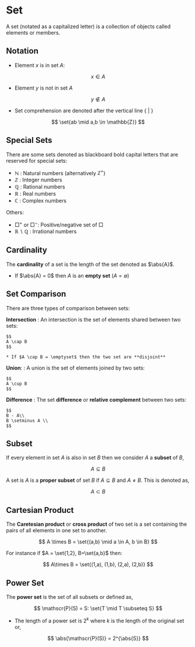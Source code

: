 #  Set
A set (notated as a capitalized letter) is a collection of objects called elements or members.

## Notation

* Element $x$ is in set $A$:

$$
x \in A
$$

* Element $y$ is not in set $A$

$$
y \notin A
$$

* Set comprehension are denoted after the vertical line $\{\ \vert\ \}$

$$
\set{ab \mid a,b \in \mathbb{Z}}
$$

## Special Sets
There are some sets denoted as blackboard bold capital letters that are reserved for special sets:

* $\mathbb N$ : Natural numbers (alternatively $\mathbb Z^+$)
* $\mathbb Z$ : Integer numbers
* $\mathbb Q$ : Rational numbers
* $\mathbb R$ : Real numbers
* $\mathbb C$ : Complex numbers

Others:

* $\Box ^+$ or $\Box^-$: Positive/negative set of $\Box$
* $\mathbb R \backslash \mathbb Q$ : Irrational numbers

## Cardinality

The **cardinality** of a set is the length of the set denoted as $\abs{A}$.

* If $\abs{A} = 0$ then $A$ is an **empty set** ($A = \emptyset$)

## Set Comparison

There are three types of comparison between sets:

**Intersection**
: An intersection is the set of elements shared between two sets:

    $$
    A \cap B
    $$

    * If $A \cap B = \emptyset$ then the two set are **disjoint**

**Union**:
: A union is the set of elements joined by two sets:

    $$
    A \cup B
    $$

**Difference**
: The set **difference** or **relative complement** between two sets:

    $$
    B - A\\
    B \setminus A \\
    $$

## Subset

If every element in set $A$ is also in set $B$ then we consider $A$ a **subset** of $B$,

$$
A \subseteq B
$$

A set is $A$ is a **proper subset** of set $B$ if $A \subseteq B$ and $A \ne B$. This is denoted as,

$$
A \subset B
$$

## Cartesian Product

The **Caretesian product** or **cross product** of two set is a set containing the pairs of all elements in one set to another.

$$
A \times B = \set{(a,b) \mid a \in A, b \in B}
$$

For instance if $A = \set{1,2}, B=\set{a,b}$ then:

$$
A\times B = \set{(1,a), (1,b), (2,a), (2,b)}
$$

## Power Set

The **power set** is the set of all subsets or defined as,

$$
\mathscr{P}(S) = S: \set{T \mid T \subseteq S}
$$

* The length of a power set is $2^k$ where $k$ is the length of the original set or,

$$
\abs{\mathscr{P}(S)} = 2^{\abs{S}}
$$